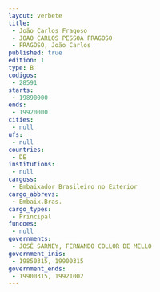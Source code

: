 ```yaml
---
layout: verbete
title:
 - João Carlos Fragoso
 - JOAO CARLOS PESSOA FRAGOSO
 - FRAGOSO, João Carlos
published: true
edition: 1  
type: B
codigos: 
 - 28591
starts: 
 - 19890000
ends: 
 - 19920000
cities: 
 - null 
ufs: 
 - null 
countries: 
 - DE
institutions: 
 - null 
cargoss: 
 - Embaixador Brasileiro no Exterior
cargo_abbrevs: 
 - Embaix.Bras.
cargo_types: 
 - Principal
funcoes: 
 - null 
governments: 
 - JOSÉ SARNEY, FERNANDO COLLOR DE MELLO
government_inis: 
 - 19850315, 19900315
government_ends: 
 - 19900315, 19921002
---
```


